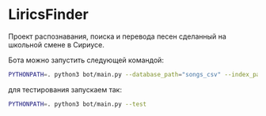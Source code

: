 # LiricsFinder
Проект распознавания, поиска и перевода песен сделанный на школьной смене в Сириусе.

Бота можно запустить следующей командой:
```bash
PYTHONPATH=. python3 bot/main.py --database_path="songs_csv" --index_path="data/index" 
```

для тестирования запускаем так:
```bash
PYTHONPATH=. python3 bot/main.py --test
```
